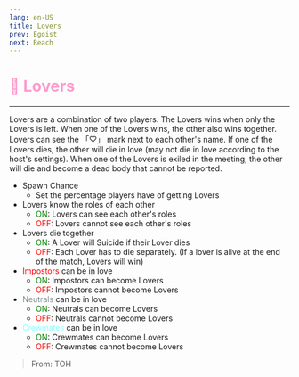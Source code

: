 ```yaml
---
lang: en-US
title: Lovers
prev: Egoist
next: Reach
---
```


# <font color=#ff9ace>💞 <b>Lovers</b></font> <Badge text="Miscellaneous" type="tip" vertical="middle"/>
---

Lovers are a combination of two players. The Lovers wins when only the Lovers is left. When one of the Lovers wins, the other also wins together. Lovers can see the 「♡」 mark next to each other's name. If one of the Lovers dies, the other will die in love (may not die in love according to the host's settings). When one of the Lovers is exiled in the meeting, the other will die and become a dead body that cannot be reported.
* Spawn Chance
  * Set the percentage players have of getting Lovers
* Lovers know the roles of each other
  * <font color=green>ON</font>: Lovers can see each other's roles
  * <font color=red>OFF</font>: Lovers cannot see each other's roles
* Lovers die together
  * <font color=green>ON</font>: A Lover will Suicide if their Lover dies
  * <font color=red>OFF</font>: Each Lover has to die separately. (If a lover is alive at the end of the match, Lovers will win)
* <font color=red>Impostors</font> can be in love
  * <font color=green>ON</font>: Impostors can become Lovers
  * <font color=red>OFF</font>: Impostors cannot become Lovers
* <font color=#7f8c8d>Neutrals</font> can be in love
  * <font color=green>ON</font>: Neutrals can become Lovers
  * <font color=red>OFF</font>: Neutrals cannot become Lovers
* <font color=#8cffff>Crewmates</font> can be in love
  * <font color=green>ON</font>: Crewmates can become Lovers
  * <font color=red>OFF</font>: Crewmates cannot become Lovers
  
> From: TOH